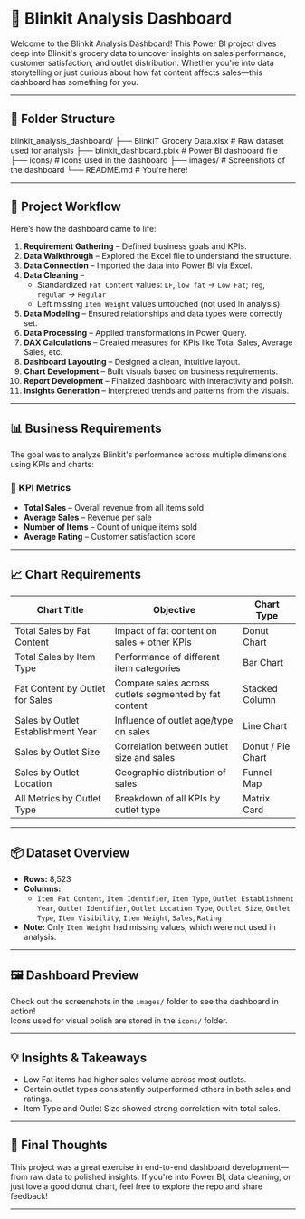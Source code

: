 # 🛒 Blinkit Analysis Dashboard

Welcome to the Blinkit Analysis Dashboard! This Power BI project dives deep into Blinkit's grocery data to uncover insights on sales performance, customer satisfaction, and outlet distribution. Whether you're into data storytelling or just curious about how fat content affects sales—this dashboard has something for you.

---

## 📁 Folder Structure

blinkit_analysis_dashboard/ ├── BlinkIT Grocery Data.xlsx # Raw dataset used for analysis ├── blinkit_dashboard.pbix # Power BI dashboard file ├── icons/ # Icons used in the dashboard ├── images/ # Screenshots of the dashboard └── README.md # You're here!


---

## 🚀 Project Workflow

Here’s how the dashboard came to life:

1. **Requirement Gathering** – Defined business goals and KPIs.
2. **Data Walkthrough** – Explored the Excel file to understand the structure.
3. **Data Connection** – Imported the data into Power BI via Excel.
4. **Data Cleaning** – 
   - Standardized `Fat Content` values: `LF`, `low fat` → `Low Fat`; `reg`, `regular` → `Regular`
   - Left missing `Item Weight` values untouched (not used in analysis).
5. **Data Modeling** – Ensured relationships and data types were correctly set.
6. **Data Processing** – Applied transformations in Power Query.
7. **DAX Calculations** – Created measures for KPIs like Total Sales, Average Sales, etc.
8. **Dashboard Layouting** – Designed a clean, intuitive layout.
9. **Chart Development** – Built visuals based on business requirements.
10. **Report Development** – Finalized dashboard with interactivity and polish.
11. **Insights Generation** – Interpreted trends and patterns from the visuals.

---

## 📊 Business Requirements

The goal was to analyze Blinkit's performance across multiple dimensions using KPIs and charts:

### 🔑 KPI Metrics

- **Total Sales** – Overall revenue from all items sold
- **Average Sales** – Revenue per sale
- **Number of Items** – Count of unique items sold
- **Average Rating** – Customer satisfaction score

---

## 📈 Chart Requirements

| Chart Title                          | Objective                                                  | Chart Type         |
|-------------------------------------|-------------------------------------------------------------|--------------------|
| Total Sales by Fat Content          | Impact of fat content on sales + other KPIs                 | Donut Chart        |
| Total Sales by Item Type            | Performance of different item categories                    | Bar Chart          |
| Fat Content by Outlet for Sales     | Compare sales across outlets segmented by fat content       | Stacked Column     |
| Sales by Outlet Establishment Year  | Influence of outlet age/type on sales                       | Line Chart         |
| Sales by Outlet Size                | Correlation between outlet size and sales                   | Donut / Pie Chart  |
| Sales by Outlet Location            | Geographic distribution of sales                            | Funnel Map         |
| All Metrics by Outlet Type          | Breakdown of all KPIs by outlet type                        | Matrix Card        |

---

## 📦 Dataset Overview

- **Rows:** 8,523
- **Columns:**
  - `Item Fat Content`, `Item Identifier`, `Item Type`, `Outlet Establishment Year`, `Outlet Identifier`, `Outlet Location Type`, `Outlet Size`, `Outlet Type`, `Item Visibility`, `Item Weight`, `Sales`, `Rating`
- **Note:** Only `Item Weight` had missing values, which were not used in analysis.

---

## 🖼️ Dashboard Preview

Check out the screenshots in the `images/` folder to see the dashboard in action!  
Icons used for visual polish are stored in the `icons/` folder.

---

## 💡 Insights & Takeaways

- Low Fat items had higher sales volume across most outlets.
- Certain outlet types consistently outperformed others in both sales and ratings.
- Item Type and Outlet Size showed strong correlation with total sales.

---

## 🙌 Final Thoughts

This project was a great exercise in end-to-end dashboard development—from raw data to polished insights. If you're into Power BI, data cleaning, or just love a good donut chart, feel free to explore the repo and share feedback!

---

